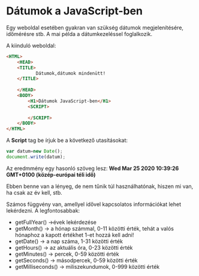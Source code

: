 
# Dátumok a JavaScript-ben

Egy weboldal esetében gyakran van szükség dátumok megjelenítésére, időmérésre stb. A mai példa a dátumkezeléssel foglalkozik.

A kiinduló weboldal:

```HTML
<HTML>
    <HEAD>
    <TITLE>
           Dátumok,dátumok mindenütt!
    </TITLE>
        
    </HEAD>
    <BODY>
        <H1>Dátumok JavaScript-ben</H1>
        <SCRIPT>
        
        </SCRIPT>
    </BODY>
</HTML>
```
A **Script** tag be írjuk be a következő utasításokat:

```javascript
var datum=new Date();
document.write(datum);

```
Az eredmmény egy hasonló szöveg lesz:
**Wed Mar 25 2020 10:39:26 GMT+0100 (közép-európai téli idő)**

Ebben benne van a lényeg, de nem tűnik túl használhatónak, hiszen mi van, ha csak az év kell, stb.

Számos függvény van, amellyel idővel kapcsolatos információkat lehet lekérdezni. 
A legfontosabbak:
 - getFullYear() ->évek lekérdezése
 - getMonth() -> a hónap számmal, 0-11 közötti érték, tehát a valós hónaphoz a kapott értékhet 1-et hozzá kell adni!
 - getDate() -> a nap száma, 1-31 közötti érték
 - getHours() -> az aktuális óra, 0-23 közötti érték
 - getMinutes() -> percek, 0-59 közötti érték
 - getSeconds() -> másodpercek, 0-59 közötti érték
 - getMilliseconds() -> miliszekundumok, 0-999 közötti érték
 
 
 
